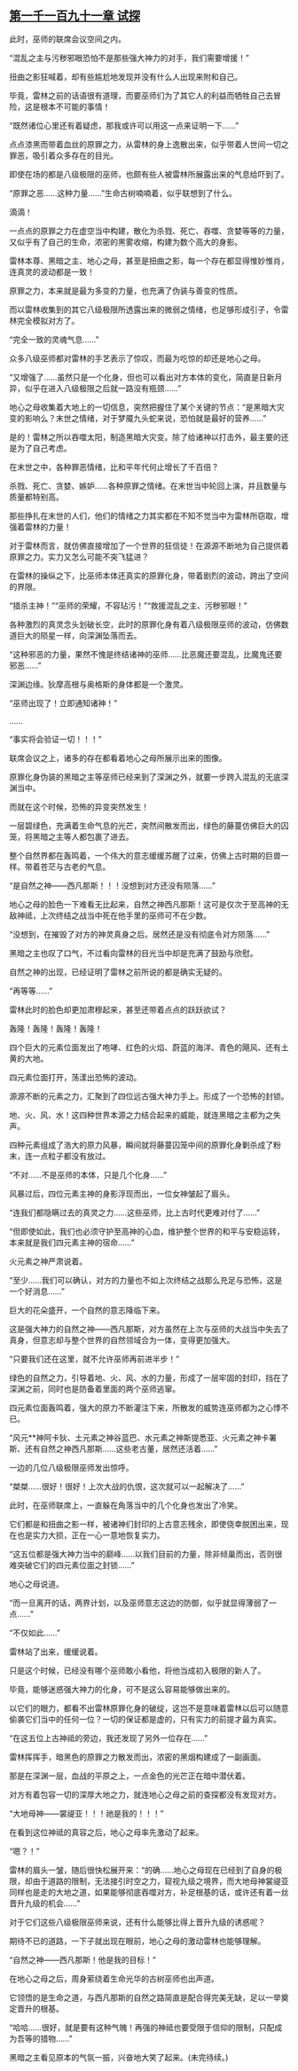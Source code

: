 ## [第一千一百九十一章 试探](https://www.xxbiquge.com/11_11222/9070150.html)
<!--go-->

  此时，巫师的联席会议空间之内。

  “混乱之主与污秽邪眼恐怕不是那些强大神力的对手，我们需要增援！”

  扭曲之影狂喊着，却有些尴尬地发现并没有什么人出现来附和自己。

  毕竟，雷林之前的话语很有道理，而要巫师们为了其它人的利益而牺牲自己去冒险，这是根本不可能的事情！

  “既然诸位心里还有着疑虑，那我或许可以用这一点来证明一下……”

  点点漆黑而带着血丝的原罪之力，从雷林的身上逸散出来，似乎带着人世间一切之罪恶，吸引着众多存在的目光。

  即使在场的都是八级极限的巫师，也颇有些人被雷林所展露出来的气息给吓到了。

  “原罪之恶……这种力量……”生命古树喃喃着，似乎联想到了什么。

  滴滴！

  一点点的原罪之力在虚空当中构建，散化为杀戮、死亡、吞噬、贪婪等等的力量，又似乎有了自己的生命，浓密的黑雾收缩，构建为数个高大的身影。

  雷林本尊、黑暗之主、地心之母，甚至是扭曲之影，每一个存在都显得惟妙惟肖，连真灵的波动都是一致！

  原罪之力，本来就是最为多变的力量，也充满了伪装与善变的性质。

  而以雷林收集到的其它八级极限所透露出来的微弱之情绪，也足够形成引子，令雷林完全模拟对方了。

  “完全一致的灵魂气息……”

  众多八级巫师都对雷林的手艺表示了惊叹，而最为吃惊的却还是地心之母。

  “又增强了……虽然只是一个化身，但也可以看出对方本体的变化，简直是日新月异，似乎在进入八级极限之后就一路没有瓶颈……”

  地心之母收集着大地上的一切信息，突然把握住了某个关键的节点：“是黑暗大灾变的影响么？末世之情绪，对于梦魇九头蛇来说，恐怕就是最好的营养……”

  是的！雷林之所以吞噬太阳，制造黑暗大灾变。除了给诸神以打击外，最主要的还是为了自己考虑。

  在末世之中，各种罪恶情绪，比和平年代何止增长了千百倍？

  杀戮、死亡、贪婪、嫉妒……各种原罪之情绪。在末世当中轮回上演，并且数量与质量都特别高。

  那些挣扎在末世的人们，他们的情绪之力其实都在不知不觉当中为雷林所窃取，增强着雷林的力量！

  对于雷林而言，就仿佛直接增加了一个世界的狂信徒！在源源不断地为自己提供着原罪之力。实力又怎么可能不突飞猛进？

  在雷林的操纵之下，比巫师本体还真实的原罪化身，带着剧烈的波动，跨出了空间的界限。

  “猎杀主神！”“巫师的荣耀，不容玷污！”“救援混乱之主、污秽邪眼！”

  各种激烈的真灵念头划破长空，此时的原罪化身有着八级极限巫师的波动，仿佛数道巨大的陨星一样，向深渊坠落而去。

  “这种邪恶的力量，果然不愧是终结诸神的巫师……比恶魔还要混乱，比魔鬼还要邪恶……”

  深渊边缘。狄摩高根与奥格斯的身体都是一个激灵。

  “巫师出现了！立即通知诸神！”

  ……

  “事实将会验证一切！！！”

  联席会议之上，诸多的存在都看着地心之母所展示出来的图像。

  原罪化身伪装的黑暗之主等巫师已经来到了深渊之外，就要一步跨入混乱的无底深渊当中。

  而就在这个时候，恐怖的异变突然发生！

  一层碧绿色，充满着生命气息的光芒，突然间散发而出，绿色的藤蔓仿佛巨大的囚笼，将黑暗之主等人都包裹了进去。

  整个自然界都在轰鸣着，一个伟大的意志缓缓苏醒了过来，仿佛上古时期的巨兽一样。带着苍茫与古老的气息。

  “是自然之神——西凡那斯！！！没想到对方还没有陨落……”

  地心之母的脸色一下难看无比起来，自然之神西凡那斯！这可是仅次于至高神的无敌神祗，上次终结之战当中死在他手里的巫师可不在少数。

  “没想到，在摧毁了对方的神灵真身之后。居然还是没有彻底令对方陨落……”

  黑暗之主也叹了口气，不过看向雷林的目光当中却是充满了鼓励与欣慰。

  自然之神的出现，已经证明了雷林之前所说的都是确实无疑的。

  “再等等……”

  雷林此时的脸色却更加肃穆起来，甚至还带着点点的跃跃欲试？

  轰隆！轰隆！轰隆！轰隆！

  四个巨大的元素位面发出了咆哮、红色的火焰、蔚蓝的海洋、青色的飓风、还有土黄的大地。

  四元素位面打开，荡漾出恐怖的波动。

  源源不断的元素之力，汇聚到了四位远古强大神力手上。形成了一个恐怖的封锁。

  地、火、风、水！这四种世界本源之力结合起来的威能，就连黑暗之主都为之失声。

  四种元素组成了浩大的原力风暴，瞬间就将藤蔓囚笼中间的原罪化身剿杀成了粉末，连一点粒子都没有放过。

  “不对……不是巫师的本体，只是几个化身……”

  风暴过后，四位元素主神的身影浮现而出，一位女神皱起了眉头。

  “连我们都隐瞒过去的真灵之力……这些巫师，比上古时代更难对付了……”

  “但即使如此，我们也必须守护至高神的心血，维护整个世界的和平与安稳运转，本来就是我们四元素主神的宿命……”

  火元素之神严肃说着。

  “至少……我们可以确认，对方的力量也不如上次终结之战那么充足与恐怖，这是一个好消息……”

  巨大的花朵盛开，一个自然的意志降临下来。

  这是强大神力的自然之神——西凡那斯，对方虽然在上次与巫师的大战当中失去了真身，但意志却与整个世界的自然领域合为一体，变得更加强大。

  “只要我们还在这里，就不允许巫师再前进半步！”

  绿色的自然之力，引导着地、火、风、水的力量，形成了一层牢固的封印，挡在了深渊之前，同时也是防备着里面的两个巫师逃窜。

  四元素位面轰鸣着，强大的原力不断灌注下来，所散发的威势连巫师都为之心悸不已。

  “风元**神阿卡狄、土元素之神谷蓝巴、水元素之神斯提悉亚、火元素之神卡署斯、还有自然之神西凡那斯……这些老古董，居然还活着……”

  一边的几位八级极限巫师发出惊呼。

  “桀桀……很好！很好！上次大战的仇恨，这次就可以一起解决了……”

  此时，在巫师联席上，一直躲在角落当中的几个化身也发出了冷笑。

  它们都是和扭曲之影一样，被诸神们封印的上古意志残余，即使侥幸脱困出来，现在也是实力大损，正在一心一意地恢复实力。

  “这五位都是强大神力当中的巅峰……以我们目前的力量，除非倾巢而出，否则很难突破它们的四元素位面之封锁……”

  地心之母说道。

  “而一旦离开的话，两界计划，以及巫师意志这边的防御，似乎就显得薄弱了一点……”

  “不仅如此……”

  雷林站了出来，缓缓说着。

  只是这个时候，已经没有哪个巫师敢小看他，将他当成初入极限的新人了。

  毕竟，能够迷惑强大神力的化身，可不是这么容易能够做出来的。

  以它们的眼力，都看不出雷林原罪化身的破绽，这岂不是意味着雷林以后可以随意偷袭它们当中的任何一位？一切的保证都是虚的，只有实力的前提才最为真实。

  “在这五位上古神祗的旁边，我还发现了另外一位存在……”

  雷林挥挥手，暗黑色的原罪之力散发而出，浓密的黑烟构建成了一副画面。

  那是在深渊一层，血战的平原之上，一点金色的光芒正在暗中潜伏着。

  对方有着包容一切的深厚大地之力，就连地心之母之前的查探都没有发现对方。

  “大地母神——裳禔亚！！！祂是我的！！！”

  在看到这位神祗的真容之后，地心之母率先激动了起来。

  “嗯？！”

  雷林的眉头一皱，随后很快松展开来：“的确……地心之母现在已经到了自身的极限，却由于道路的限制，无法接引时空之力，窥视九级之境界，而大地母神裳禔亚同样也是走的大地之道，如果能够彻底吞噬对方，补足根基的话，或许还有着一丝晋升九级的机会……”

  对于它们这些八级极限巫师来说，还有什么能够比得上晋升九级的诱惑呢？

  期待不已的道路，一下子就出现在眼前，地心之母的激动雷林也能够理解。

  “自然之神——西凡那斯！他是我的目标！”

  在地心之母之后，周身萦绕着生命光华的古树巫师也出声道。

  它领悟的是生命之道，与西凡那斯的自然之路简直是配合得完美无缺，足以一举奠定晋升的根基。

  “哈哈……很好，就是要有这种气魄！再强的神祗也要受限于信仰的限制，只配成为吾等的猎物……”

  黑暗之主看见原本的气氛一振，兴奋地大笑了起来。(未完待续。)<!--over-->
